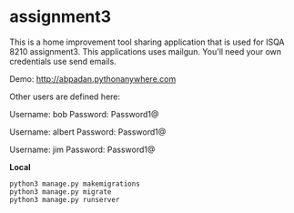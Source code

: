 # assignment3

This is a home improvement tool sharing application that is used for ISQA 8210 assignment3. This applications uses mailgun. You'll need your own credentials use send emails.

Demo: http://abpadan.pythonanywhere.com

Other users are defined here:

Username: bob
Password: Password1@

Username: albert
Password: Password1@

Username: jim
Password: Password1@

**Local**

    python3 manage.py makemigrations
    python3 manage.py migrate
    python3 manage.py runserver


